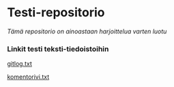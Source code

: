 # Testi-repositorio

*Tämä repositorio on ainoastaan harjoittelua varten luotu*

### Linkit testi teksti-tiedoistoihin

[gitlog.txt](https://github.com/nassennaru/testi/blob/master/laskarit/viikko1/gitlog.txt)

[komentorivi.txt](https://github.com/nassennaru/testi/blob/master/laskarit/viikko1/komentorivi.txt)

